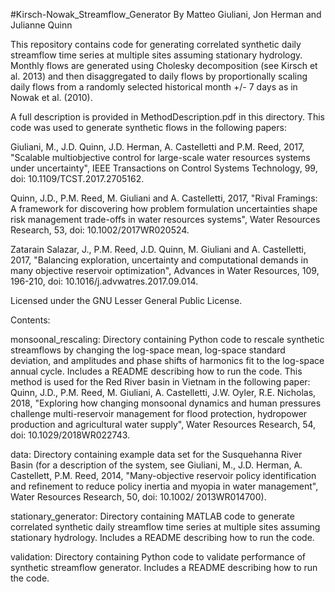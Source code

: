 #Kirsch-Nowak_Streamflow_Generator
By Matteo Giuliani, Jon Herman and Julianne Quinn

This repository contains code for generating correlated synthetic daily streamflow time series at multiple sites assuming stationary hydrology. Monthly flows are generated using Cholesky decomposition (see Kirsch et al. 2013) and then disaggregated to daily flows by proportionally scaling daily flows from a randomly selected historical month +/- 7 days as in Nowak et al. (2010).

A full description is provided in MethodDescription.pdf in this directory. This code was used to generate synthetic flows in the following papers:

Giuliani, M., J.D. Quinn, J.D. Herman, A. Castelletti and P.M. Reed, 2017, "Scalable multiobjective control for large-scale water resources systems under uncertainty", IEEE Transactions on Control Systems Technology, 99, doi: 10.1109/TCST.2017.2705162.

Quinn, J.D., P.M. Reed, M. Giuliani and A. Castelletti, 2017, "Rival Framings: A framework for discovering how problem formulation uncertainties shape risk management trade-offs in water resources systems", Water Resources Research, 53, doi: 10.1002/2017WR020524.

Zatarain Salazar, J., P.M. Reed, J.D. Quinn, M. Giuliani and A. Castelletti, 2017, "Balancing exploration, uncertainty and computational demands in many objective reservoir optimization", Advances in Water Resources, 109, 196-210, doi: 10.1016/j.advwatres.2017.09.014.

Licensed under the GNU Lesser General Public License.

Contents:

monsoonal_rescaling: Directory containing Python code to rescale synthetic streamflows by changing the log-space mean, log-space standard deviation, and amplitudes and phase shifts of harmonics fit to the log-space annual cycle. Includes a README describing how to run the code. This method is used for the Red River basin in Vietnam in the following paper: Quinn, J.D., P.M. Reed, M. Giuliani, A. Castelletti, J.W. Oyler, R.E. Nicholas, 2018, "Exploring how changing monsoonal dynamics and human pressures challenge multi-reservoir management for flood protection, hydropower production and agricultural water supply", Water Resources Research, 54, doi: 10.1029/2018WR022743.

data: Directory containing example data set for the Susquehanna River Basin (for a description of the system, see Giuliani, M., J.D. Herman, A. Castellett, P.M. Reed, 2014, "Many-objective reservoir policy identification and refinement to reduce policy inertia and myopia in water management", Water Resources Research, 50, doi: 10.1002/ 2013WR014700).

stationary_generator: Directory containing MATLAB code to generate correlated synthetic daily streamflow time series at multiple sites assuming stationary hydrology. Includes a README describing how to run the code.

validation: Directory containing Python code to validate performance of synthetic streamflow generator. Includes a README describing how to run the code.
